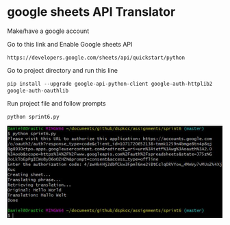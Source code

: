 # google sheets API Translator

Make/have a google account

Go to this link and Enable Google sheets API

```
https://developers.google.com/sheets/api/quickstart/python
```

Go to project directory and run this line

```
pip install --upgrade google-api-python-client google-auth-httplib2 google-auth-oauthlib
```

Run project file and follow prompts

```
python sprint6.py
```

![](Images/output.JPG "Example Output")

